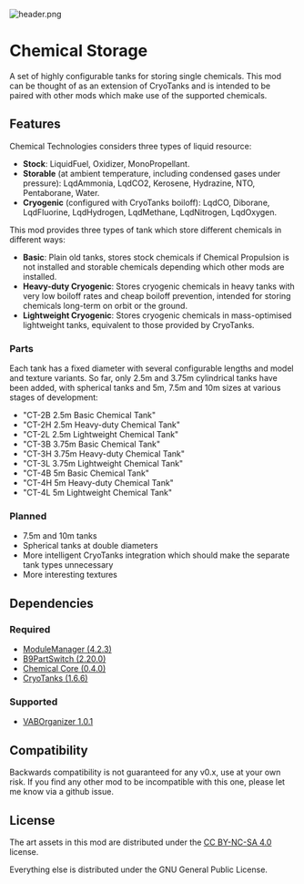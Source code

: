 ![header.png](https://raw.githubusercontent.com/CharleRoger/ChemicalStorage/main/header.png)

# Chemical Storage
A set of highly configurable tanks for storing single chemicals. This mod can be thought of as an extension of CryoTanks and is intended to be paired with other mods which make use of the supported chemicals.

## Features
Chemical Technologies considers three types of liquid resource:
- **Stock**: LiquidFuel, Oxidizer, MonoPropellant.
- **Storable** (at ambient temperature, including condensed gases under pressure): LqdAmmonia, LqdCO2, Kerosene, Hydrazine, NTO, Pentaborane, Water.
- **Cryogenic** (configured with CryoTanks boiloff): LqdCO, Diborane, LqdFluorine, LqdHydrogen, LqdMethane, LqdNitrogen, LqdOxygen.

This mod provides three types of tank which store different chemicals in different ways:
- **Basic**: Plain old tanks, stores stock chemicals if Chemical Propulsion is not installed and storable chemicals depending which other mods are installed.
- **Heavy-duty Cryogenic**: Stores cryogenic chemicals in heavy tanks with very low boiloff rates and cheap boiloff prevention, intended for storing chemicals long-term on orbit or the ground.
- **Lightweight Cryogenic**: Stores cryogenic chemicals in mass-optimised lightweight tanks, equivalent to those provided by CryoTanks.

### Parts
Each tank has a fixed diameter with several configurable lengths and model and texture variants. So far, only 2.5m and 3.75m cylindrical tanks have been added, with spherical tanks and 5m, 7.5m and 10m sizes at various stages of development:
- "CT-2B 2.5m Basic Chemical Tank"
- "CT-2H 2.5m Heavy-duty Chemical Tank"
- "CT-2L 2.5m Lightweight Chemical Tank"
- "CT-3B 3.75m Basic Chemical Tank"
- "CT-3H 3.75m Heavy-duty Chemical Tank"
- "CT-3L 3.75m Lightweight Chemical Tank"
- "CT-4B 5m Basic Chemical Tank"
- "CT-4H 5m Heavy-duty Chemical Tank"
- "CT-4L 5m Lightweight Chemical Tank"

### Planned
- 7.5m and 10m tanks
- Spherical tanks at double diameters
- More intelligent CryoTanks integration which should make the separate tank types unnecessary
- More interesting textures

## Dependencies
### Required
- [ModuleManager (4.2.3)](https://github.com/sarbian/ModuleManager)
- [B9PartSwitch (2.20.0)](https://github.com/blowfishpro/B9PartSwitch)
- [Chemical Core (0.4.0)](https://github.com/CharleRoger/ChemicalCore)
- [CryoTanks (1.6.6)](https://github.com/post-kerbin-mining-corporation/CryoTanks)
### Supported
- [VABOrganizer 1.0.1](https://github.com/post-kerbin-mining-corporation/VABOrganizer)

## Compatibility
Backwards compatibility is not guaranteed for any v0.x, use at your own risk. If you find any other mod to be incompatible with this one, please let me know via a github issue.

## License
The art assets in this mod are distributed under the [CC BY-NC-SA 4.0](https://creativecommons.org/licenses/by-nc-sa/4.0/) license.

Everything else is distributed under the GNU General Public License.
